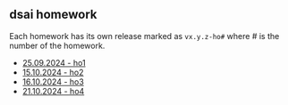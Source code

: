 ## dsai homework

Each homework has its own release marked as `vx.y.z-ho#` where # is the number of the homework.

- [25.09.2024 - ho1](https://github.com/Flokkq/wmc_24-25/releases/tag/v1.2.0-cards)
- [15.10.2024 - ho2](https://github.com/Flokkq/wmc_24-25/releases/tag/v1.3.1-dcss)
- [16.10.2024 - ho3](https://github.com/Flokkq/wmc_24-25/releases/tag/v1.4.1-flight)
- [21.10.2024 - ho4](https://github.com/Flokkq/wmc_24-25/releases/tag/v1.5.0-table)

